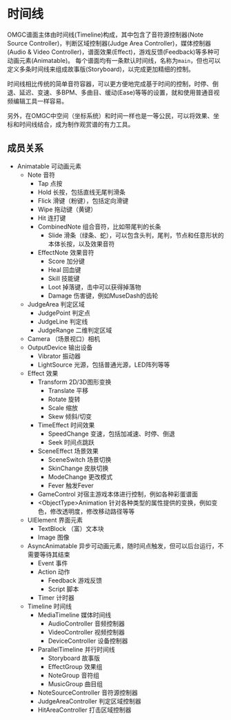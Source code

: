 # 时间线

OMGC谱面主体由时间线(Timeline)构成，其中包含了音符源控制器(Note Source Controller)，判断区域控制器(Judge Area Controller)，媒体控制器(Audio & Video Controller)，谱面效果(Effect)，游戏反馈(Feedback)等多种可动画元素(Animatable)。 每个谱面均有一条默认时间线，名称为`main`，但也可以定义多条时间线来组成故事版(Storyboard)，以完成更加精细的控制。

时间线相比传统的简单音符容器，可以更方便地完成基于时间的控制，时停、倒退、延迟、变速、多BPM、多曲目、缓动(Ease)等等的设置，就和使用普通音视频编辑工具一样容易。

另外，在OMGC中空间（坐标系统）和时间一样也是一等公民，可以将效果、坐标和时间线结合，成为制作观赏谱的有力工具。

## 成员关系

* Animatable 可动画元素
    * Note 音符
        * Tap 点按
        * Hold 长按，包括直线无尾判滑条
        * Flick 滑键（粉键），包括定向滑键
        * Wipe 拖动键（黄键）
        * Hit 连打键
        * CombinedNote 组合音符，比如带尾判的长条
            * Slide 滑条（绿条、蛇），可以包含头判，尾判，节点和任意形状的本体长按，以及效果音符
        * EffectNote 效果音符
            * Score 加分键
            * Heal 回血键
            * Skill 技能键
            * Loot 掉落键，击中可以获得掉落物
            * Damage 伤害键，例如MuseDash的齿轮
    * JudgeArea 判定区域
        * JudgePoint 判定点
        * JudgeLine 判定线
        * JudgeRange 二维判定区域
    * Camera （场景视口）相机
    * OutputDevice 输出设备
        * Vibrator 振动器
        * LightSource 光源，包括普通光源，LED阵列等等
    * Effect 效果
        * Transform 2D/3D图形变换
            * Translate 平移
            * Rotate 旋转
            * Scale 缩放
            * Skew 倾斜/切变
        * TimeEffect 时间效果
            * SpeedChange 变速，包括加减速、时停、倒退
            * Seek 时间点跳跃
        * SceneEffect 场景效果
            * SceneSwitch 场景切换
            * SkinChange 皮肤切换
            * ModeChange 更改模式
            * Fever 触发Fever 
        * GameControl 对宿主游戏本体进行控制，例如各种彩蛋谱面
        * \<ObjectType>Animation 针对各种类型的属性提供的变换，例如变色，修改透明度，修改移动路径等等
    * UIElement 界面元素
        * TextBlock （富）文本块
        * Image 图像
    * AsyncAnimatable 异步可动画元素，随时间点触发，但可以后台运行，不需要等待其结束
        * Event 事件
        * Action 动作
            * Feedback 游戏反馈
            * Script 脚本
        * Timer 计时器
    * Timeline 时间线
        * MediaTimeline 媒体时间线
            * AudioController 音频控制器
            * VideoController 视频控制器
            * DeviceController 设备控制器
        * ParallelTimeline 并行时间线
            * Storyboard 故事版
            * EffectGroup 效果组
            * NoteGroup 音符组
            * MusicGroup 曲目组
        * NoteSourceController 音符源控制器
        * JudgeAreaController 判定区域控制器
        * HitAreaController 打击区域控制器

